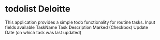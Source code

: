 # todolist Deloitte

This application provides a simple todo functionality for routine tasks.
Input fields available
TaskName
Task Description
Marked (Checkbox)
Update Date (on which task was last updated)

